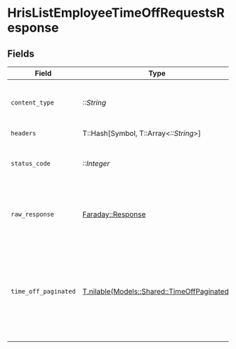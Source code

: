 # HrisListEmployeeTimeOffRequestsResponse


## Fields

| Field                                                                                   | Type                                                                                    | Required                                                                                | Description                                                                             |
| --------------------------------------------------------------------------------------- | --------------------------------------------------------------------------------------- | --------------------------------------------------------------------------------------- | --------------------------------------------------------------------------------------- |
| `content_type`                                                                          | *::String*                                                                              | :heavy_check_mark:                                                                      | HTTP response content type for this operation                                           |
| `headers`                                                                               | T::Hash[Symbol, T::Array<*::String*>]                                                   | :heavy_check_mark:                                                                      | N/A                                                                                     |
| `status_code`                                                                           | *::Integer*                                                                             | :heavy_check_mark:                                                                      | HTTP response status code for this operation                                            |
| `raw_response`                                                                          | [Faraday::Response](https://www.rubydoc.info/gems/faraday/Faraday/Response)             | :heavy_check_mark:                                                                      | Raw HTTP response; suitable for custom response parsing                                 |
| `time_off_paginated`                                                                    | [T.nilable(Models::Shared::TimeOffPaginated)](../../models/shared/timeoffpaginated.md)  | :heavy_minus_sign:                                                                      | The time off requests related to the employee with the given identifier were retrieved. |
